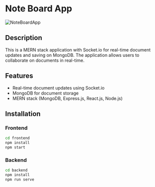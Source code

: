 # Note Board App

![NoteBoardApp](https://github.com/praneethpj/NoteBoardApp/assets/21212214/4e0e9885-e830-499c-b28f-639340aab337)

## Description

This is a MERN stack application with Socket.io for real-time document updates and saving on MongoDB. The application allows users to collaborate on documents in real-time.

## Features

- Real-time document updates using Socket.io
- MongoDB for document storage
- MERN stack (MongoDB, Express.js, React.js, Node.js)

## Installation

### Frontend

```bash
cd frontend
npm install
npm start
```
### Backend

```bash
cd backend
npm install
npm run serve
```
